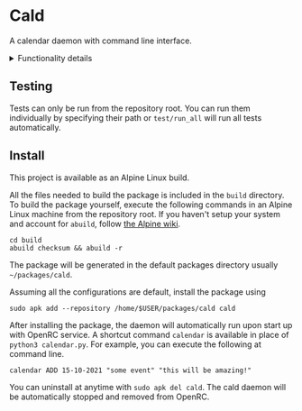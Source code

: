 # Cald

A calendar daemon with command line interface.

<details>
    <summary> Functionality details </summary>

**Run calendar daemon with `python daemon.py [<database path>]`.**

If the optional database path is supplied, it is used by both the daemon and
calendar command to store all events.

**Run calendar command with `python calendar.py <action> [<option>] [<arguments>]`.**

There are four available actions detailed below:

### GET

Retrieves events from calendar database using the specified criteria.

`python calendar.py GET DATE <date>`

_All dates here and below assume the format "dd-mm-yyyy"._

`python calendar.py GET INTERVAL <start date> <end date>`

_The interval includes both start date and end date._

`python calendar.py GET NAME <name>`

_All event names here and below must match exactly and completely._

The output is in the following format with each event on a new line:

`<date> : <name> : <description>`

### ADD

Add as event with specified date and name to the database.

`python calendar.py ADD <date> <name> [<desc>]`

### UPD

Update all events matching the specified date and name with the new name and
the optional new description. If a new description is not specified, the old
description is still discarded.

`python calendar.py UPD <date> <old name> <new name> [<new description]`

### DEL

Delete all events matching the specified date and name.

`python calendar.py DEL <date> <name>`

</details>

## Testing

Tests can only be run from the repository root. You can run them individually
by specifying their path or `test/run_all` will run all tests automatically.

## Install

This project is available as an Alpine Linux build.

All the files needed to build the package is included in the `build` directory.
To build the package yourself, execute the following commands in an Alpine
Linux machine from the repository root. If you haven't setup your system and
account for `abuild`, follow
[the Alpine wiki](https://wiki.alpinelinux.org/wiki/Creating_an_Alpine_package#Setup_your_system_and_account).

```
cd build
abuild checksum && abuild -r
```

The package will be generated in the default packages directory usually
`~/packages/cald`.

Assuming all the configurations are default, install the package using

```
sudo apk add --repository /home/$USER/packages/cald cald
```

After installing the package, the daemon will automatically run upon start up
with OpenRC service. A shortcut command `calendar` is available in place of
`python3 calendar.py`. For example, you can execute the following at command
line.

```
calendar ADD 15-10-2021 "some event" "this will be amazing!"
```

You can uninstall at anytime with `sudo apk del cald`. The cald daemon will be
automatically stopped and removed from OpenRC.
